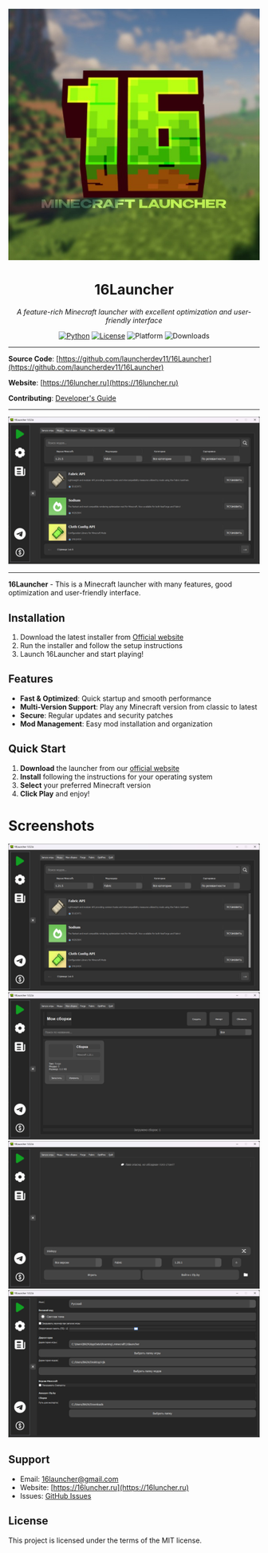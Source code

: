 <p align="center">
  <a href="https://16luncher.ru"><img src="assets/readme_icon.jpg" alt="16Launcher"></a>
  <h1 align="center">16Launcher</h1>
<p align="center">
  <em>A feature-rich Minecraft launcher with excellent optimization and user-friendly interface</em>
</p>

<p align="center">
  <a href="https://www.python.org/"><img src="https://img.shields.io/badge/Python-3.12+-blue.svg" alt="Python"></a>
  <a href="https://opensource.org/licenses/MIT"><img src="https://img.shields.io/badge/License-MIT-yellow.svg" alt="License"></a>
  <img src="https://img.shields.io/badge/Platform-Windows%20%7C%20Linux%20%7C%20MacOS-lightgrey.svg" alt="Platform">
  <img src="https://img.shields.io/badge/Downloads-30K+-brightgreen.svg" alt="Downloads">
</p>

---

**Source Code**: [https://github.com/launcherdev11/16Launcher](https://github.com/launcherdev11/16Launcher)

**Website**: [https://16luncher.ru](https://16luncher.ru)

**Contributing**: [Developer's Guide](CONTRIBUTING.md)

---

![readme_screen.png](assets/readme_screen.png)

---
    
**16Launcher** - This is a Minecraft launcher with many features, good optimization and user-friendly interface.

## Installation

1. Download the latest installer from [Official website](https://16luncher.ru)
2. Run the installer and follow the setup instructions
3. Launch 16Launcher and start playing!

## Features

- **Fast & Optimized**: Quick startup and smooth performance
- **Multi-Version Support**: Play any Minecraft version from classic to latest
- **Secure**: Regular updates and security patches
- **Mod Management**: Easy mod installation and organization

## Quick Start

1. **Download** the launcher from our [official website](https://16luncher.ru)
2. **Install** following the instructions for your operating system
3. **Select** your preferred Minecraft version
4. **Click Play** and enjoy!

# Screenshots

![readme_screen.png](assets/readme_screen.png)
![readme_screen2.png](assets/readme_screen2.png)
![readme_screen3.png](assets/readme_screen3.png)
![readme_screen4.png](assets/readme_screen4.png)

## Support

- Email: 16launcher@gmail.com
- Website: [https://16luncher.ru](https://16luncher.ru)
- Issues: [GitHub Issues](https://github.com/launcherdev11/16Launcher/issues)

## License

This project is licensed under the terms of the MIT license.